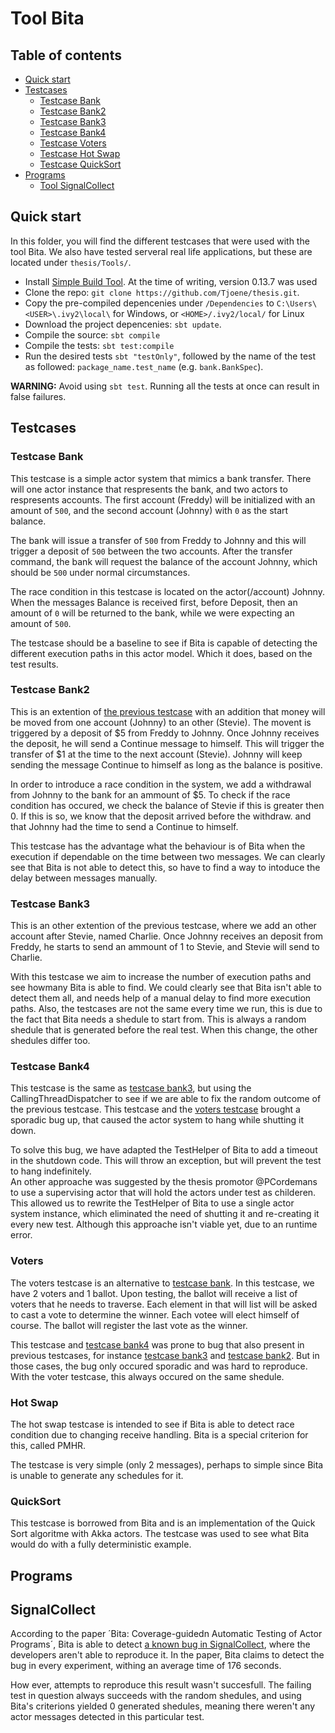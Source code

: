 Tool Bita
======

## Table of contents

- [Quick start](#quick-start)
- [Testcases](#testcases)
  - [Testcase Bank](#testcase-bank)
  - [Testcase Bank2](#testcase-bank2)
  - [Testcase Bank3](#testcase-bank3)
  - [Testcase Bank4](#testcase-bank4)
  - [Testcase Voters](#voters)
  - [Testcase Hot Swap](#hot-swap)
  - [Testcase QuickSort](#quicksort)
- [Programs](#programs)
  - [Tool SignalCollect](#signalcollect)

Quick start
------

In this folder, you will find the different testcases that were used with the tool Bita.
We also have tested serveral real life applications, but these are located under `thesis/Tools/`.

- Install [Simple Build Tool](http://www.scala-sbt.org/). At the time of writing, version 0.13.7 was used
- Clone the repo: `git clone https://github.com/Tjoene/thesis.git`.
- Copy the pre-compiled depencenies under `/Dependencies` to `C:\Users\<USER>\.ivy2\local\` for Windows, or `<HOME>/.ivy2/local/` for Linux
- Download the project depencenies: `sbt update`.
- Compile the source: `sbt compile`
- Compile the tests: `sbt test:compile`
- Run the desired tests `sbt "testOnly"`, followed by the name of the test as followed: `package_name.test_name` (e.g. `bank.BankSpec`).

**WARNING:** Avoid using `sbt test`. Running all the tests at once can result in false failures. 

Testcases
------

### Testcase Bank

This testcase is a simple actor system that mimics a bank transfer.
There will one actor instance that respresents the bank, and two actors to respresents accounts.
The first account (Freddy) will be initialized with an amount of `500`, and the second account (Johnny) with `0` as the start balance.

The bank will issue a transfer of `500` from Freddy to Johnny and this will trigger a deposit of `500` between the two accounts.
After the transfer command, the bank will request the balance of the account Johnny, which should be `500` under normal circumstances.

The race condition in this testcase is located on the actor(/account) Johnny. When the messages Balance is received first, before Deposit, then an amount of `0` will be returned to the bank, while we were expecting an amount of `500`.

The testcase should be a baseline to see if Bita is capable of detecting the different execution paths in this actor model.
Which it does, based on the test results.

### Testcase Bank2

This is an extention of [the previous testcase](#testcase-bank) with an addition that money will be moved from one account (Johnny) to an other (Stevie).
The movent is triggered by a deposit of $5 from Freddy to Johnny. Once Johnny receives the deposit, he will send a Continue message to himself. This will trigger 
the transfer of $1 at the time to the next account (Stevie). Johnny will keep sending the message Continue to himself as long as the balance is positive.

In order to introduce a race condition in the system, we add a withdrawal from Johnny to the bank for an ammount of $5. 
To check if the race condition has occured, we check the balance of Stevie if this is greater then 0. If this is so, we know that the deposit arrived before the withdraw.
and that Johnny had the time to send a Continue to himself. 

This testcase has the advantage what the behaviour is of Bita when the execution if dependable on the time between two messages.
We can clearly see that Bita is not able to detect this, so have to find a way to intoduce the delay between messages manually. 


### Testcase Bank3

This is an other extention of the previous testcase, where we add an other account after Stevie, named Charlie.
Once Johnny receives an deposit from Freddy, he starts to send an ammount of 1 to Stevie, and Stevie will send to Charlie.

With this testcase we aim to increase the number of execution paths and see howmany Bita is able to find.
We could clearly see that Bita isn't able to detect them all, and needs help of a manual delay to find more execution paths.
Also, the testcases are not the same every time we run, this is due to the fact that Bita needs a shedule to start from. This is always 
a random shedule that is generated before the real test. When this change, the other shedules differ too.  


### Testcase Bank4

This testcase is the same as [testcase bank3](#testcase-bank3), but using the CallingThreadDispatcher to see if we are able to fix the random outcome
of the previous testcase.
This testcase and the [voters testcase](#voters) brought a sporadic bug up, that caused the actor system to hang while shutting it down.

To solve this bug, we have adapted the TestHelper of Bita to add a timeout in the shutdown code. This will throw an exception, but will prevent the test to hang indefinitely.  
An other approache was suggested by the thesis promotor @PCordemans to use a supervising actor that will hold the actors under test as childeren.
This allowed us to rewrite the TestHelper of Bita to use a single actor system instance, which eliminated the need of shutting it and re-creating it every new test.
Although this approache isn't viable yet, due to an runtime error.


### Voters

The voters testcase is an alternative to [testcase bank](#testcase-bank). In this testcase, we have 2 voters and 1 ballot.
Upon testing, the ballot will receive a list of voters that he needs to traverse. Each element in that will list will be asked to cast a vote to determine the winner. Each votee will elect himself of course. The ballot will register the last vote as the winner.
  
This testcase and [testcase bank4](#testcase-bank4) was prone to bug that also present in previous testcases, for instance [testcase bank3](#testcase-bank3) and [testcase bank2](#testcase-bank2). But in those cases, the bug only occured sporadic and was hard to reproduce.
With the voter testcase, this always occured on the same shedule. 


### Hot Swap

The hot swap testcase is intended to see if Bita is able to detect race condition due to changing receive handling. 
Bita is a special criterion for this, called PMHR.

The testcase is very simple (only 2 messages), perhaps to simple since Bita is unable to generate any schedules for it.


### QuickSort

This testcase is borrowed from Bita and is an implementation of the Quick Sort algoritme with Akka actors.
The testcase was used to see what Bita would do with a fully deterministic example.


Programs
------

## SignalCollect

According to the paper ´Bita: Coverage-guidedn Automatic Testing of Actor Programs´, Bita is able to detect [a known bug in SignalCollect](https://github.com/uzh/signal-collect/issues/58), where the developers aren't able to reproduce it.
In the paper, Bita claims to detect the bug in every experiment, withing an average time of 176 seconds.

How ever, attempts to reproduce this result wasn't succesfull. The failing test in question always succeeds with the random shedules, and using Bita's criterions yielded 0 generated shedules, meaning there weren't any actor messages detected in this particular test. 
